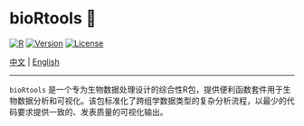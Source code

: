 # bioRtools 🧬

[![R](https://img.shields.io/badge/R-%3E%3D2.10-blue)](https://www.r-project.org/) [![Version](https://img.shields.io/badge/version-1.3.0-green)](https://github.com/lixiang117423/bioRtools) [![License](https://img.shields.io/badge/license-MIT-yellow)](https://claude.ai/chat/LICENSE.md)

[中文](./README_cn.md) | [English](./README_en.md)

---

`bioRtools` 是一个专为生物数据处理设计的综合性R包，提供便利函数套件用于生物数据分析和可视化。该包标准化了跨组学数据类型的复杂分析流程，以最少的代码要求提供一致的、发表质量的可视化输出。